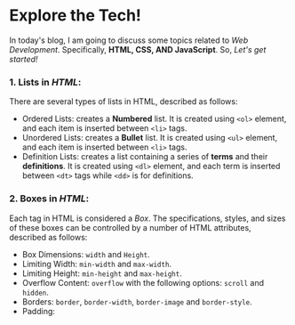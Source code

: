 # Explore the Tech!
In today's blog, I am going to discuss some topics related to _Web Development_. Specifically, **HTML, CSS, AND JavaScript**. So, _Let's get started!_


### 1. Lists in _HTML_:
There are several types of lists in HTML, described as follows:
* Ordered Lists: creates a **Numbered** list. It is created using `<ol>` element, and each item is inserted between `<li>` tags.
* Unordered Lists: creates a **Bullet** list. It is created using `<ul>` element, and each item is inserted between `<li>` tags.
* Definition Lists: creates a list containing a series of **terms** and their **definitions**. It is created using `<dl>` element, and each term is inserted between `<dt>` tags while `<dd>` is for definitions. 


### 2. Boxes in _HTML_:
Each tag in HTML is considered a _Box_. The specifications, styles, and sizes of these boxes can be controlled by a number of HTML attributes, described as follows:
* Box Dimensions: `width` and `Height`.
* Limiting Width: `min-width` and `max-width`.
* Limiting Height: `min-height` and `max-height`.
* Overflow Content: `overflow` with the following options: `scroll` and `hidden`.
* Borders: `border`, `border-width`, `border-image` and `border-style`.
* Padding: 
